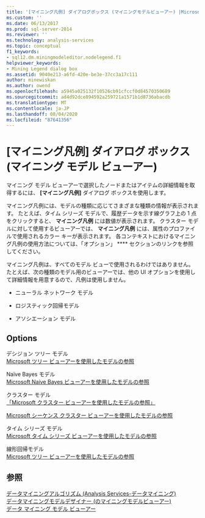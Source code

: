 ```yaml
---
title: '[マイニング凡例] ダイアログボックス (マイニングモデルビューアー) |Microsoft Docs'
ms.custom: ''
ms.date: 06/13/2017
ms.prod: sql-server-2014
ms.reviewer: ''
ms.technology: analysis-services
ms.topic: conceptual
f1_keywords:
- sql12.dm.miningmodeleditor.nodelegend.f1
helpviewer_keywords:
- Mining Legend dialog box
ms.assetid: 9040e213-a6fd-420e-be3e-37cc3a17c111
author: minewiskan
ms.author: owend
ms.openlocfilehash: a5945a025132f10526cb91cfccf0d84570350689
ms.sourcegitcommit: ad4d92dce894592a259721a1571b1d8736abacdb
ms.translationtype: MT
ms.contentlocale: ja-JP
ms.lasthandoff: 08/04/2020
ms.locfileid: "87641356"
---
```

# <a name="mining-legend-dialog-box-mining-model-viewer"></a>[マイニング凡例] ダイアログ ボックス (マイニング モデル ビューアー)
  マイニング モデル ビューアーで選択したノードまたはアイテムの詳細情報を取得するには、 **[マイニング凡例]** ダイアログ ボックスを使用します。  
  
 マイニング凡例には、モデルの種類に応じてさまざまな種類の情報が表示されます。 たとえば、タイム シリーズ モデルで、履歴データを示す線グラフ上の 1 点をクリックすると、 **マイニング凡例** には数値が表示されます。 クラスター モデルに対して使用するビューアーでは、 **マイニング凡例** には、属性のプロファイルで使用されるカラー キーが表示されます。 各コンテキストにおけるマイニング凡例の使用方法については、「オプション」 **** セクションのリンクを参照してください。  
  
 マイニング凡例は、すべてのモデル ビューで使用されるわけではありません。 たとえば、次の種類のモデル用のビューアーでは、他の UI オプションを使用して詳細情報を用意するので、凡例は使用しません。  
  
-   ニューラル ネットワーク モデル  
  
-   ロジスティック回帰モデル  
  
-   アソシエーション モデル  
  
## <a name="options"></a>Options  
 デシジョン ツリー モデル  
 [Microsoft ツリー ビューアーを使用したモデルの参照](data-mining/browse-a-model-using-the-microsoft-tree-viewer.md)  
  
 Naïve Bayes モデル  
 [Microsoft Naive Bayes ビューアーを使用したモデルの参照](data-mining/browse-a-model-using-the-microsoft-naive-bayes-viewer.md)  
  
 クラスター モデル  
 [「Microsoft クラスター ビューアーを使用したモデルの参照」](data-mining/browse-a-model-using-the-microsoft-cluster-viewer.md)  
  
 [Microsoft シーケンス クラスター ビューアーを使用したモデルの参照](data-mining/browse-a-model-using-the-microsoft-sequence-cluster-viewer.md)  
  
 タイム シリーズ モデル  
 [Microsoft タイム シリーズ ビューアーを使用したモデルの参照](data-mining/browse-a-model-using-the-microsoft-time-series-viewer.md)  
  
 線形回帰モデル  
 [Microsoft ツリー ビューアーを使用したモデルの参照](data-mining/browse-a-model-using-the-microsoft-tree-viewer.md)  
  
## <a name="see-also"></a>参照  
 [データマイニングアルゴリズム &#40;Analysis Services-データマイニング&#41;](data-mining/data-mining-algorithms-analysis-services-data-mining.md)   
 [データマイニングモデルデザイナー &#40;のマイニングモデルビューアー&#41;](mining-model-viewers-data-mining-model-designer.md)   
 [データ マイニング モデル ビューアー](data-mining/data-mining-model-viewers.md)  
  
  
